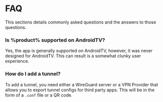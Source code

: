 # FAQ

This sections details commonly asked questions and the answers to those questions.

### Is %product% supported on AndroidTV?

Yes, the app is generally supported on AndroidTV, however, it was never designed
for AndroidTV. This can result is a somewhat clunky user experience. 

### How do I add a tunnel?

To add a tunnel, you need either a WireGuard server or a VPN Provider that allows you to export
tunnel configs for third party apps. This will be in the form of a `.conf` file or a QR code.